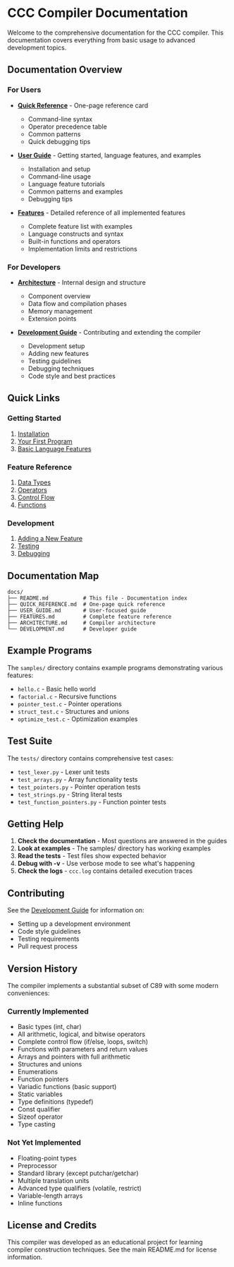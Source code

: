 # CCC Compiler Documentation

Welcome to the comprehensive documentation for the CCC compiler. This documentation covers everything from basic usage to advanced development topics.

## Documentation Overview

### For Users

- **[Quick Reference](QUICK_REFERENCE.md)** - One-page reference card
  - Command-line syntax
  - Operator precedence table
  - Common patterns
  - Quick debugging tips

- **[User Guide](USER_GUIDE.md)** - Getting started, language features, and examples
  - Installation and setup
  - Command-line usage
  - Language feature tutorials
  - Common patterns and examples
  - Debugging tips

- **[Features](FEATURES.md)** - Detailed reference of all implemented features
  - Complete feature list with examples
  - Language constructs and syntax
  - Built-in functions and operators
  - Implementation limits and restrictions

### For Developers

- **[Architecture](ARCHITECTURE.md)** - Internal design and structure
  - Component overview
  - Data flow and compilation phases
  - Memory management
  - Extension points

- **[Development Guide](DEVELOPMENT.md)** - Contributing and extending the compiler
  - Development setup
  - Adding new features
  - Testing guidelines
  - Debugging techniques
  - Code style and best practices

## Quick Links

### Getting Started
1. [Installation](USER_GUIDE.md#installation)
2. [Your First Program](USER_GUIDE.md#your-first-program)
3. [Basic Language Features](USER_GUIDE.md#language-features-guide)

### Feature Reference
1. [Data Types](FEATURES.md#data-types)
2. [Operators](FEATURES.md#operators)
3. [Control Flow](FEATURES.md#control-flow)
4. [Functions](FEATURES.md#functions)

### Development
1. [Adding a New Feature](DEVELOPMENT.md#adding-new-features)
2. [Testing](DEVELOPMENT.md#testing-guidelines)
3. [Debugging](DEVELOPMENT.md#debugging-tips)

## Documentation Map

```
docs/
├── README.md           # This file - Documentation index
├── QUICK_REFERENCE.md  # One-page quick reference
├── USER_GUIDE.md       # User-focused guide
├── FEATURES.md         # Complete feature reference
├── ARCHITECTURE.md     # Compiler architecture
└── DEVELOPMENT.md      # Developer guide
```

## Example Programs

The `samples/` directory contains example programs demonstrating various features:

- `hello.c` - Basic hello world
- `factorial.c` - Recursive functions
- `pointer_test.c` - Pointer operations
- `struct_test.c` - Structures and unions
- `optimize_test.c` - Optimization examples

## Test Suite

The `tests/` directory contains comprehensive test cases:

- `test_lexer.py` - Lexer unit tests
- `test_arrays.py` - Array functionality tests
- `test_pointers.py` - Pointer operation tests
- `test_strings.py` - String literal tests
- `test_function_pointers.py` - Function pointer tests

## Getting Help

1. **Check the documentation** - Most questions are answered in the guides
2. **Look at examples** - The samples/ directory has working examples
3. **Read the tests** - Test files show expected behavior
4. **Debug with -v** - Use verbose mode to see what's happening
5. **Check the logs** - `ccc.log` contains detailed execution traces

## Contributing

See the [Development Guide](DEVELOPMENT.md#contributing-guidelines) for information on:
- Setting up a development environment
- Code style guidelines
- Testing requirements
- Pull request process

## Version History

The compiler implements a substantial subset of C89 with some modern conveniences:

### Currently Implemented
- Basic types (int, char)
- All arithmetic, logical, and bitwise operators
- Complete control flow (if/else, loops, switch)
- Functions with parameters and return values
- Arrays and pointers with full arithmetic
- Structures and unions
- Enumerations
- Function pointers
- Variadic functions (basic support)
- Static variables
- Type definitions (typedef)
- Const qualifier
- Sizeof operator
- Type casting

### Not Yet Implemented
- Floating-point types
- Preprocessor
- Standard library (except putchar/getchar)
- Multiple translation units
- Advanced type qualifiers (volatile, restrict)
- Variable-length arrays
- Inline functions

## License and Credits

This compiler was developed as an educational project for learning compiler construction techniques. See the main README.md for license information.